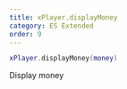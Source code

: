 ```yaml
---
title: xPlayer.displayMoney
category: ES Extended
order: 9
---
```


```lua
xPlayer.displayMoney(money)
```

Display money
